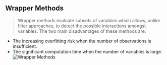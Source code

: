 ## Wrapper Methods
> Wrapper methods evaluate subsets of variables which allows, unlike filter approaches, to detect the possible interactions amongst variables. The two main disadvantages of these methods are:
* The increasing overfitting risk when the number of observations is insufficient.
* The significant computation time when the number of variables is large.
![Wrapper Methods](https://upload.wikimedia.org/wikipedia/commons/0/04/Feature_selection_Wrapper_Method.png)
